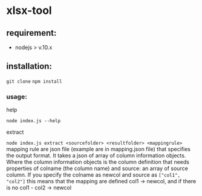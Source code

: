 # xlsx-tool

## requirement: 

- nodejs > v.10.x

## installation:

`git clone`
`npm install`

### usage:

help

`node index.js --help`

extract

`node index.js extract <sourcefolder> <resultfolder> <mappingrule> `
mapping rule are json file (example are in mapping.json file) that specifies the output format. It takes a json of array of column information objects. Where the column information objects is the column definition that needs properties of colname (the column name) and source: an array of source column. If you specify the colname as newcol and source as `["col1", "col2"]` this means that the mapping are defined col1 -> newcol, and if there is no col1 - col2 -> newcol
